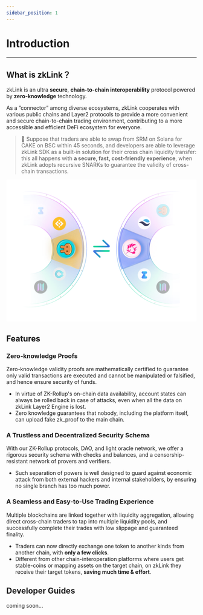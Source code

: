 ```yaml
---
sidebar_position: 1
---
```

# Introduction

---

## What is zkLink？
zkLink is an ultra **secure**, **chain-to-chain interoperability** protocol powered by **zero-knowledge** technology.

As a ”connector” among diverse ecosystems, zkLink cooperates with various public chains and Layer2 protocols to provide a more convenient and secure chain-to-chain trading environment, contributing to a more accessible and efficient DeFi ecosystem for everyone.

<div className="cancel-md-margin">

> **🥇** Suppose that traders are able to swap from SRM on Solana for CAKE on BSC within 45 seconds, and developers are able to leverage zkLink SDK as a built-in solution for their cross chain liquidity transfer: this all happens with **a secure, fast, cost-friendly experience**, when zkLink adopts recursive SNARKs to guarantee the validity of cross-chain transactions.

</div>

<div className="cancel-md-margin cancel-img">

![zkLink Layer2 Network](../static/img/swap1.png)

</div>

<div className="cancel-md-margin">

</div>

## Features
### Zero-knowledge Proofs
Zero-knowledge validity proofs are mathematically certified to guarantee only valid transactions are executed and cannot be manipulated or falsified, and hence ensure security of funds.

- In virtue of ZK-Rollup's on-chain data availability, account states can always be rolled back in case of attacks, even when all the data on zkLink Layer2 Engine is lost.
- Zero knowledge guarantees that nobody, including the platform itself, can upload fake zk_proof to the main chain.


### A Trustless and Decentralized Security Schema
With our ZK-Rollup protocols, DAO, and light oracle network, we offer a rigorous security schema with checks and balances, and a censorship-resistant network of provers and verifiers.
- Such separation of powers is well designed to guard against economic attack from both external hackers and internal stakeholders, by ensuring no single branch has too much power.


### A Seamless and Easy-to-Use Trading Experience
Multiple blockchains are linked together with liquidity aggregation, allowing direct cross-chain traders to tap into multiple liquidity pools, and successfully complete their trades with low slippage and guaranteed finality.
- Traders can now directly exchange one token to another kinds from another chain, with **only a few clicks**.
- Different from other chain-interoperation platforms where users get stable-coins or mapping assets on the target chain, on zkLink they receive their target tokens, **saving much time & effort**.


## Developer Guides
coming soon...
